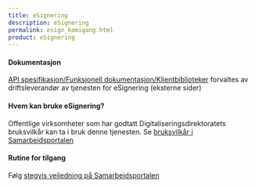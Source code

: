 ```yaml
---
title: eSignering
description: eSignering
permalink: esign_komigang.html
product: eSignering
---
```


#### Dokumentasjon
[API spesifikasjon/Funksjonell dokumentasjon/Klientbiblioteker](https://signering-docs.readthedocs.io/en/latest/index.html) forvaltes av driftsleverandør av tjenesten for eSignering (eksterne sider)

#### Hvem kan bruke eSignering?
Offentlige virksomheter som har godtatt Digitaliseringsdirektoratets  bruksvilkår kan ta i bruk denne tjenesten. Se [bruksvilkår i Samarbeidsportalen](https://samarbeid.digdir.no)

#### Rutine for tilgang
Følg [stegvis veiledning på Samarbeidsportalen](https://samarbeid.digdir.no)

